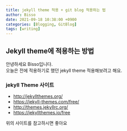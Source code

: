 ```yaml
---
title: jekyll theme 적용 + git blog 적용하는 법
author: Bisso
date: 2021-09-18 10:38:00 +0900
categories: [Blogging, GitBlog]
tags: [writing]
---
```


## Jekyll theme에 적용하는 방법

안녕하세요 Bisso입니다. <br>
오늘은 전에 적용하기로 했던 jekyll theme 적용해보려고 해요. <br>

### jekyll Theme 사이트

- http://jekyllthemes.org/
- https://jekyll-themes.com/free/
- http://themes.jekyllrc.org/
- https://jekyllthemes.io/free

위의 사이트를 참고하시면 좋아요

